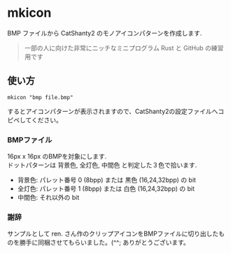 # mkicon
BMP ファイルから CatShanty2 のモノアイコンパターンを作成します.

> 一部の人に向けた非常にニッチなミニプログラム
> Rust と GitHub の練習用です

## 使い方

    mkicon "bmp file.bmp"

するとアイコンパターンが表示されますので、CatShanty2の設定ファイルへコピペしてください。

### BMPファイル

16px x 16px のBMPを対象にします.  
ドットパターンは 背景色, 全灯色, 中間色 と判定した３色で拾います.
- 背景色: パレット番号 0 (8bpp) または 黒色 (16,24,32bpp) の bit
- 全灯色: パレット番号 1 (8bpp) または 白色 (16,24,32bpp) の bit
- 中間色: それ以外の bit

### 謝辞
サンプルとして ren. さん作のクリップアイコンをBMPファイルに切り出したものを勝手に同梱させてもらいました。(^^; ありがとうございます。
